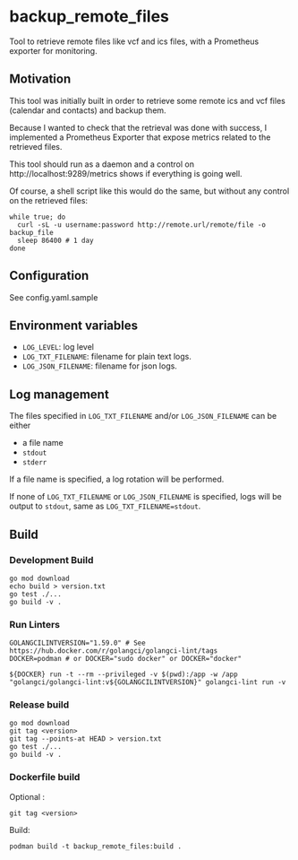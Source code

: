# backup_remote_files

Tool to retrieve remote files like vcf and ics files, with a Prometheus exporter for monitoring.

## Motivation

This tool was initially built in order to retrieve some remote ics and vcf files (calendar and contacts) and backup them.

Because I wanted to check that the retrieval was done with success, I implemented a Prometheus Exporter that expose metrics related to the retrieved files.

This tool should run as a daemon and a control on http://localhost:9289/metrics shows if everything is going well.

Of course, a shell script like this would do the same, but without any control on the retrieved files:
```
while true; do
  curl -sL -u username:password http://remote.url/remote/file -o backup_file
  sleep 86400 # 1 day
done
```

## Configuration

See config.yaml.sample

## Environment variables

- `LOG_LEVEL`: log level
- `LOG_TXT_FILENAME`: filename for plain text logs.
- `LOG_JSON_FILENAME`: filename for json logs.

## Log management

The files specified in `LOG_TXT_FILENAME` and/or `LOG_JSON_FILENAME` can be either

- a file name
- `stdout`
- `stderr`

If a file name is specified, a log rotation will be performed.

If none of `LOG_TXT_FILENAME` or `LOG_JSON_FILENAME` is specified, logs will be output to `stdout`, same as `LOG_TXT_FILENAME=stdout`.

## Build

### Development Build

```
go mod download
echo build > version.txt
go test ./...
go build -v .
```

### Run Linters
```
GOLANGCILINTVERSION="1.59.0" # See https://hub.docker.com/r/golangci/golangci-lint/tags
DOCKER=podman # or DOCKER="sudo docker" or DOCKER="docker"

${DOCKER} run -t --rm --privileged -v $(pwd):/app -w /app "golangci/golangci-lint:v${GOLANGCILINTVERSION}" golangci-lint run -v
```

### Release build

```
go mod download
git tag <version>
git tag --points-at HEAD > version.txt
go test ./...
go build -v .
```

### Dockerfile build

Optional :
```
git tag <version>
```

Build:
```
podman build -t backup_remote_files:build .
```
